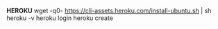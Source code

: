 **HEROKU**
wget -q0- https://cli-assets.heroku.com/install-ubuntu.sh | sh
heroku -v
heroku login
heroku create
